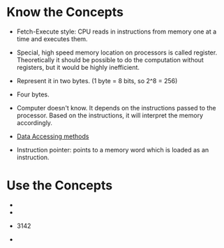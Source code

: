 # Know the Concepts

* Fetch-Execute style: CPU reads in instructions from memory one at a
  time and executes them.

* Special, high speed memory location on processors is called
  register. Theoretically it should be possible to do the computation
  without registers, but it would be highly inefficient.

* Represent it in two bytes. (1 byte = 8 bits, so 2^8 = 256)

* Four bytes.

* Computer doesn't know. It depends on the instructions passed to the
  processor. Based on the instructions, it will interpret the memory
  accordingly.

* [Data Accessing methods](https://github.com/psibi/ground/blob/master/chapter2/Notes.md#data-accessing-methods)

* Instruction pointer: points to a memory word which is loaded as an
  instruction.

# Use the Concepts

*

*

* 3142

*
